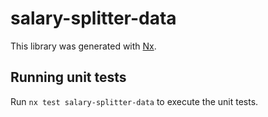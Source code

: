 # salary-splitter-data

This library was generated with [Nx](https://nx.dev).

## Running unit tests

Run `nx test salary-splitter-data` to execute the unit tests.
